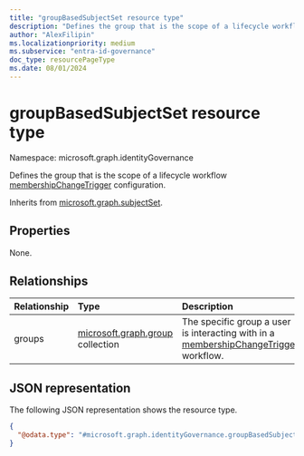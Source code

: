 ```yaml
---
title: "groupBasedSubjectSet resource type"
description: "Defines the group that is the scope of a lifecycle workflow membershipChangeTrigger configuration."
author: "AlexFilipin"
ms.localizationpriority: medium
ms.subservice: "entra-id-governance"
doc_type: resourcePageType
ms.date: 08/01/2024
---
```


# groupBasedSubjectSet resource type

Namespace: microsoft.graph.identityGovernance

Defines the group that is the scope of a lifecycle workflow [membershipChangeTrigger](../resources/identitygovernance-membershipchangetrigger.md) configuration.

Inherits from [microsoft.graph.subjectSet](../resources/subjectset.md).

## Properties
None.

## Relationships
|Relationship|Type|Description|
|:---|:---|:---|
|groups|[microsoft.graph.group](../resources/group.md) collection|The specific group a user is interacting with in a [membershipChangeTrigger](identitygovernance-membershipchangetrigger.md) workflow.|

## JSON representation
The following JSON representation shows the resource type.
<!-- {
  "blockType": "resource",
  "@odata.type": "microsoft.graph.identityGovernance.groupBasedSubjectSet"
}
-->
``` json
{
  "@odata.type": "#microsoft.graph.identityGovernance.groupBasedSubjectSet"
}
```

